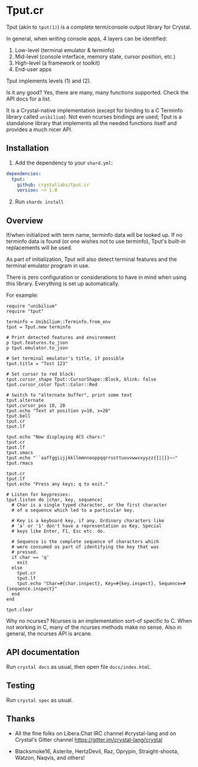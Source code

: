 # Tput.cr

Tput (akin to `tput(1)`) is a complete term/console output library for Crystal.

In general, when writing console apps, 4 layers can be identified:

1. Low-level (terminal emulator & terminfo)
1. Mid-level (console interface, memory state, cursor position, etc.)
1. High-level (a framework or toolkit)
1. End-user apps

Tput implements levels (1) and (2).

Is it any good? Yes, there are many, many functions supported. Check the API
docs for a list.

It is a Crystal-native implementation (except for binding to a C Terminfo library
called `unibilium`). Not even ncurses bindings are used; Tput is a standalone
library that implements all the needed functions itself and provides a much nicer
API.

## Installation

1. Add the dependency to your `shard.yml`:

```yaml
dependencies:
  tput:
    github: crystallabs/tput.cr
    version: ~> 1.0
```

2. Run `shards install`

## Overview

If/when initialized with term name, terminfo data will be looked up. If no terminfo
data is found (or one wishes not to use terminfo), Tput's built-in replacements will
be used.

As part of initialization, Tput will also detect terminal features and the
terminal emulator program in use.

There is zero configuration or considerations to have in mind when using
this library. Everything is set up automatically.

For example:

```cr
require "unibilium"
require "tput"

terminfo = Unibilium::Terminfo.from_env
tput = Tput.new terminfo

# Print detected features and environment
p tput.features.to_json
p tput.emulator.to_json

# Set terminal emulator's title, if possible
tput.title = "Test 123"

# Set cursor to red block:
tput.cursor_shape Tput::CursorShape::Block, blink: false
tput.cursor_color Tput::Color::Red

# Switch to "alternate buffer", print some text
tput.alternate
tput.cursor_pos 10, 20
tput.echo "Text at position y=10, x=20"
tput.bell
tput.cr
tput.lf

tput.echo "Now displaying ACS chars:"
tput.cr
tput.lf
tput.smacs
tput.echo "``aaffggiijjkkllmmnnooppqqrrssttuuvvwwxxyyzz{{||}}~~"
tput.rmacs

tput.cr
tput.lf
tput.echo "Press any keys; q to exit."

# Listen for keypresses:
tput.listen do |char, key, sequence|
  # Char is a single typed character, or the first character
  # of a sequence which led to a particular key.

  # Key is a keyboard key, if any. Ordinary characters like
  # 'a' or '1' don't have a representation as Key. Special
  # keys like Enter, F1, Esc etc. do.

  # Sequence is the complete sequence of characters which
  # were consumed as part of identifying the key that was
  # pressed.
  if char == 'q'
    exit
  else
    tput.cr
    tput.lf
    tput.echo "Char=#{char.inspect}, Key=#{key.inspect}, Sequence=#{sequence.inspect}"
  end
end

tput.clear
```

Why no ncurses? Ncurses is an implementation sort-of specific to C. When not working
in C, many of the ncurses methods make no sense. Also in general, the ncurses API is arcane.

## API documentation

Run `crystal docs` as usual, then open file `docs/index.html`.

## Testing

Run `crystal spec` as usual.

## Thanks

* All the fine folks on Libera.Chat IRC channel #crystal-lang and on Crystal's Gitter channel https://gitter.im/crystal-lang/crystal

* Blacksmoke16, Asterite, HertzDevil, Raz, Oprypin, Straight-shoota, Watzon, Naqvis, and others!

